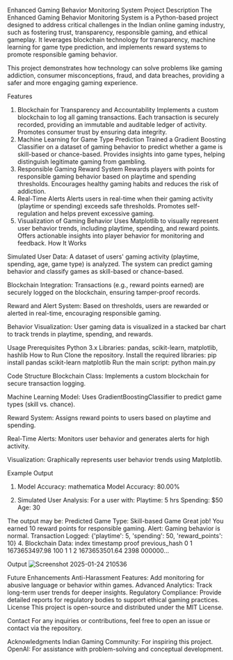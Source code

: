 Enhanced Gaming Behavior Monitoring System
Project Description
The Enhanced Gaming Behavior Monitoring System is a Python-based project designed to address critical challenges in the Indian online gaming industry, such as fostering trust, transparency, responsible gaming, and ethical gameplay. It leverages blockchain technology for transparency, machine learning for game type prediction, and implements reward systems to promote responsible gaming behavior.

This project demonstrates how technology can solve problems like gaming addiction, consumer misconceptions, fraud, and data breaches, providing a safer and more engaging gaming experience.

Features
1. Blockchain for Transparency and Accountability
Implements a custom blockchain to log all gaming transactions.
Each transaction is securely recorded, providing an immutable and auditable ledger of activity.
Promotes consumer trust by ensuring data integrity.
2. Machine Learning for Game Type Prediction
Trained a Gradient Boosting Classifier on a dataset of gaming behavior to predict whether a game is skill-based or chance-based.
Provides insights into game types, helping distinguish legitimate gaming from gambling.
3. Responsible Gaming Reward System
Rewards players with points for responsible gaming behavior based on playtime and spending thresholds.
Encourages healthy gaming habits and reduces the risk of addiction.
4. Real-Time Alerts
Alerts users in real-time when their gaming activity (playtime or spending) exceeds safe thresholds.
Promotes self-regulation and helps prevent excessive gaming.
5. Visualization of Gaming Behavior
Uses Matplotlib to visually represent user behavior trends, including playtime, spending, and reward points.
Offers actionable insights into player behavior for monitoring and feedback.
How It Works

Simulated User Data:
A dataset of users' gaming activity (playtime, spending, age, game type) is analyzed.
The system can predict gaming behavior and classify games as skill-based or chance-based.

Blockchain Integration:
Transactions (e.g., reward points earned) are securely logged on the blockchain, ensuring tamper-proof records.

Reward and Alert System:
Based on thresholds, users are rewarded or alerted in real-time, encouraging responsible gaming.

Behavior Visualization:
User gaming data is visualized in a stacked bar chart to track trends in playtime, spending, and rewards.

Usage
Prerequisites
Python 3.x
Libraries: pandas, scikit-learn, matplotlib, hashlib
How to Run
Clone the repository.
Install the required libraries:
pip install pandas scikit-learn matplotlib
Run the main script:
python main.py

Code Structure
Blockchain Class:
Implements a custom blockchain for secure transaction logging.

Machine Learning Model:
Uses GradientBoostingClassifier to predict game types (skill vs. chance).

Reward System:
Assigns reward points to users based on playtime and spending.

Real-Time Alerts:
Monitors user behavior and generates alerts for high activity.

Visualization:
Graphically represents user behavior trends using Matplotlib.

Example Output
1. Model Accuracy:
mathematica
Model Accuracy: 80.00%

2. Simulated User Analysis:
For a user with:
Playtime: 5 hrs
Spending: $50
Age: 30

The output may be:
Predicted Game Type: Skill-based Game
Great job! You earned 10 reward points for responsible gaming.
Alert: Gaming behavior is normal.
Transaction Logged: {'playtime': 5, 'spending': 50, 'reward_points': 10}
4. Blockchain Data:
   index      timestamp  proof previous_hash
0      1  1673653497.98    100             1
1      2  1673653501.64   2398     000000...

Output
![Screenshot 2025-01-24 210536](https://github.com/user-attachments/assets/5ea86019-9850-4717-9e68-afca6ec5f08f)

Future Enhancements
Anti-Harassment Features: Add monitoring for abusive language or behavior within games.
Advanced Analytics: Track long-term user trends for deeper insights.
Regulatory Compliance: Provide detailed reports for regulatory bodies to support ethical gaming practices.
License
This project is open-source and distributed under the MIT License.

Contact
For any inquiries or contributions, feel free to open an issue or contact via the repository.

Acknowledgments
Indian Gaming Community: For inspiring this project.
OpenAI: For assistance with problem-solving and conceptual development.
